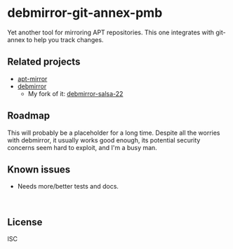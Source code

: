 ﻿
<!--#echo json="package.json" key="name" underline="=" -->
debmirror-git-annex-pmb
=======================
<!--/#echo -->

<!--#echo json="package.json" key="description" -->
Yet another tool for mirroring APT repositories. This one integrates with
git-annex to help you track changes.
<!--/#echo -->



Related projects
----------------

* [apt-mirror](https://github.com/apt-mirror/apt-mirror)
* [debmirror](https://salsa.debian.org/debian/debmirror)
  * My fork of it: [debmirror-salsa-22](https://github.com/mk-pmb/debmirror-salsa-22/)



Roadmap
-------

This will probably be a placeholder for a long time.
Despite all the worries with debmirror, it usually works good enough,
its potential security concerns seem hard to exploit, and I'm a busy man.



<!--#toc stop="scan" -->



Known issues
------------

* Needs more/better tests and docs.




&nbsp;


License
-------
<!--#echo json="package.json" key=".license" -->
ISC
<!--/#echo -->
